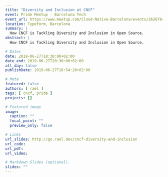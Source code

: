 ```yaml
---
title: "Diversity and Inclusion at CNCF"
event: Pride Meetup - Barcelona Tech
event_url: https://www.meetup.com/Cloud-Native-Barcelona/events/262676418/
location: Typeform, Barcelona
summary: |
  How CNCF is Tackling Diversity and Inclusion in Open Source.
abstract: |
  How CNCF is Tackling Diversity and Inclusion in Open Source.

# Dates
date: 2019-06-27T18:30:00+02:00
date_end: 2019-06-27T20:30:00+02:00
all_day: false
publishDate: 2019-06-27T16:54:20+02:00

# Meta
featured: false
authors: [ rael ]
tags: [ cncf, pride ]
projects: []

# Featured image
image:
  caption: ""
  focal_point: ""
  preview_only: false

# Links
url_slides: http://go.rael.dev/cncf-diversity-and-inclusion
url_code:
url_pdf:
url_video:

# Markdown Slides (optional).
slides: ""
---
```

